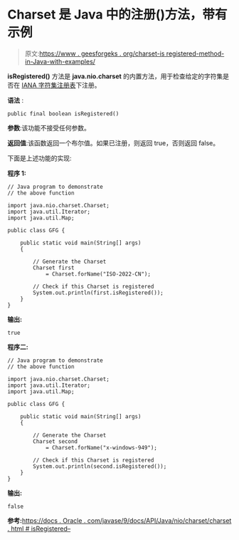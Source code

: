# Charset 是 Java 中的注册()方法，带有示例

> 原文:[https://www . geesforgeks . org/charset-is registered-method-in-Java-with-examples/](https://www.geeksforgeeks.org/charset-isregistered-method-in-java-with-examples/)

**isRegistered()** 方法是 **java.nio.charset** 的内置方法，用于检查给定的字符集是否在 [IANA 字符集注册表](http://www.iana.org/assignments/character-sets/character-sets.xhtml)下注册。

**语法** :

```
public final boolean isRegistered()
```

**参数**:该功能不接受任何参数。

**返回值**:该函数返回一个布尔值。如果已注册，则返回 true，否则返回 false。

下面是上述功能的实现:

**程序 1:**

```
// Java program to demonstrate
// the above function

import java.nio.charset.Charset;
import java.util.Iterator;
import java.util.Map;

public class GFG {

    public static void main(String[] args)
    {

        // Generate the Charset
        Charset first
            = Charset.forName("ISO-2022-CN");

        // Check if this Charset is registered
        System.out.println(first.isRegistered());
    }
}
```

**输出:**

```
true

```

**程序二:**

```
// Java program to demonstrate
// the above function

import java.nio.charset.Charset;
import java.util.Iterator;
import java.util.Map;

public class GFG {

    public static void main(String[] args)
    {

        // Generate the Charset
        Charset second
            = Charset.forName("x-windows-949");

        // Check if this Charset is registered
        System.out.println(second.isRegistered());
    }
}
```

**输出:**

```
false

```

**参考:**[https://docs . Oracle . com/javase/9/docs/API/Java/nio/charset/charset . html # isRegistered–](https://docs.oracle.com/javase/9/docs/api/java/nio/charset/Charset.html#isRegistered--)